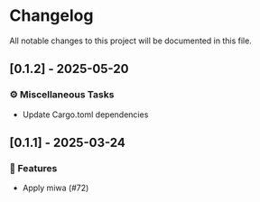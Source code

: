 # Changelog

All notable changes to this project will be documented in this file.

## [0.1.2] - 2025-05-20

### ⚙️ Miscellaneous Tasks

- Update Cargo.toml dependencies

<!-- generated by git-cliff -->
## [0.1.1] - 2025-03-24

### 🚀 Features

- Apply miwa (#72)

<!-- generated by git-cliff -->
